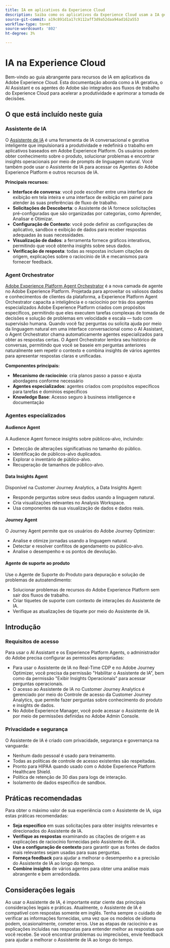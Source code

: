 ```yaml
---
title: IA em aplicativos da Experience Cloud
description: Saiba como os aplicativos da Experience Cloud usam a IA generativa (GenAI), o Assistente de IA e a IA agêntica.
source-git-commit: a19c891d1a17c9112aff3d9a52daa94ad162a553
workflow-type: tm+mt
source-wordcount: '802'
ht-degree: 3%

---
```


# IA na Experience Cloud

Bem-vindo ao guia abrangente para recursos de IA em aplicativos da Adobe Experience Cloud. Esta documentação aborda como a IA gerativa, o AI Assistant e os agentes do Adobe são integrados aos fluxos de trabalho do Experience Cloud para acelerar a produtividade e aprimorar a tomada de decisões.

## O que está incluído neste guia

### Assistente de IA

O [Assistente de IA](./ai-assistant/ai-assistant-ui.md) é uma ferramenta de IA conversacional e gerativa inteligente que impulsionará a produtividade e redefinirá o trabalho em aplicativos baseados em Adobe Experience Platform. Os usuários podem obter conhecimento sobre o produto, solucionar problemas e encontrar insights operacionais por meio de prompts de linguagem natural. Você também pode usar o Assistente de IA para acessar os Agentes do Adobe Experience Platform e outros recursos de IA.

**Principais recursos:**

- **Interface de conversa**: você pode escolher entre uma interface de exibição em tela inteira e uma interface de exibição em painel para atender às suas preferências de fluxo de trabalho.
- **Solicitações de Descoberta**: o Assistente de IA fornece solicitações pré-configuradas que são organizadas por categorias, como Aprender, Analisar e Otimizar.
- **Configuração de Contexto**: você pode definir as configurações de aplicativo, sandbox e exibição de dados para receber respostas adequadas às suas necessidades.
- **Visualização de dados**: a ferramenta fornece gráficos interativos, permitindo que você obtenha insights sobre seus dados.
- **Verificação de resposta**: todas as respostas incluem citações de origem, explicações sobre o raciocínio de IA e mecanismos para fornecer feedback.


### Agent Orchestrator

[Adobe Experience Platform Agent Orchestrator](./agents/agent-orchestrator.md) é a nova camada de agente no Adobe Experience Platform. Projetada para aproveitar os valiosos dados e conhecimentos de clientes da plataforma, a Experience Platform Agent Orchestrator capacita a inteligência e o raciocínio por trás dos agentes especializados Adobe Experience Platform criados com propósitos específicos, permitindo que eles executem tarefas complexas de tomada de decisões e solução de problemas em velocidade e escala — tudo com supervisão humana. Quando você faz perguntas ou solicita ajuda por meio da linguagem natural em uma interface conversacional como o AI Assistant, o Agent Orchestrator chama automaticamente agentes especializados para obter as respostas certas. O Agent Orchestrator lembra seu histórico de conversas, permitindo que você se baseie em perguntas anteriores naturalmente sem repetir o contexto e combina insights de vários agentes para apresentar respostas claras e unificadas.

**Componentes principais:**

- **Mecanismo de raciocínio**: cria planos passo a passo e ajusta abordagens conforme necessário
- **Agentes especializados**: agentes criados com propósitos específicos para tarefas e domínios específicos
- **Knowledge Base**: Acesso seguro à business intelligence e documentação

### Agentes especializados

#### Audience Agent

A Audience Agent fornece insights sobre públicos-alvo, incluindo:

- Detecção de alterações significativas no tamanho do público.
- Identificação de públicos-alvo duplicados.
- Explorar o inventário de público-alvo.
- Recuperação de tamanhos de público-alvo.

#### Data Insights Agent

Disponível na Customer Journey Analytics, a Data Insights Agent:

- Responde perguntas sobre seus dados usando a linguagem natural.
- Cria visualizações relevantes no Analysis Workspace.
- Usa componentes da sua visualização de dados e dados reais.

#### Journey Agent

O Journey Agent permite que os usuários do Adobe Journey Optimizer:

- Analise e otimize jornadas usando a linguagem natural.
- Detectar e resolver conflitos de agendamento ou público-alvo.
- Analise o desempenho e os pontos de devolução.

#### Agente de suporte ao produto

Use o Agente de Suporte do Produto para depuração e solução de problemas de autoatendimento:

- Solucionar problemas de recursos do Adobe Experience Platform sem sair dos fluxos de trabalho.
- Criar tíquetes de suporte com contexto de interações do Assistente de IA.
- Verifique as atualizações de tíquete por meio do Assistente de IA.

## Introdução

### Requisitos de acesso

Para usar o AI Assistant e os Experience Platform Agents, o administrador do Adobe precisa configurar as permissões apropriadas:

- Para usar o Assistente de IA no Real-Time CDP e no Adobe Journey Optimizer, você precisa da permissão &quot;Habilitar o Assistente de IA&quot;, bem como da permissão &quot;Exibir Insights Operacionais&quot; para acessar perguntas operacionais.
- O acesso ao Assistente de IA no Customer Journey Analytics é gerenciado por meio do Controle de acesso da Customer Journey Analytics, que permite fazer perguntas sobre conhecimento do produto e insights de dados.
- No Adobe Experience Manager, você pode acessar o Assistente de IA por meio de permissões definidas no Adobe Admin Console.

### Privacidade e segurança

O Assistente de IA é criado com privacidade, segurança e governança na vanguarda:

- Nenhum dado pessoal é usado para treinamento.
- Todas as políticas de controle de acesso existentes são respeitadas.
- Pronto para HIPAA quando usado com o Adobe Experience Platform Healthcare Shield.
- Política de retenção de 30 dias para logs de interação.
- Isolamento de dados específico de sandbox.

## Práticas recomendadas

Para obter o máximo valor de sua experiência com o Assistente de IA, siga estas práticas recomendadas:

- **Seja específico** em suas solicitações para obter insights relevantes e direcionados do Assistente de IA.
- **Verifique as respostas** examinando as citações de origem e as explicações de raciocínio fornecidas pelo Assistente de IA.
- **Use a configuração de contexto** para garantir que as fontes de dados mais relevantes sejam usadas para suas perguntas.
- **Forneça feedback** para ajudar a melhorar o desempenho e a precisão do Assistente de IA ao longo do tempo.
- **Combine insights** de vários agentes para obter uma análise mais abrangente e bem arredondada.

## Considerações legais

Ao usar o Assistente de IA, é importante estar ciente das principais considerações legais e práticas. Atualmente, o Assistente de IA é compatível com respostas somente em inglês. Tenha sempre o cuidado de verificar as informações fornecidas, uma vez que os modelos de idioma podem, ocasionalmente, cometer erros. Use as etapas de raciocínio e as explicações incluídas nas respostas para entender melhor as respostas que você recebe. Se você encontrar problemas ou imprecisões, envie feedback para ajudar a melhorar o Assistente de IA ao longo do tempo.
